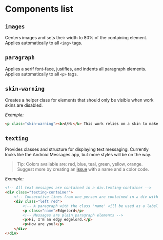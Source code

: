 # Components list

## `images`

Centers images and sets their width to 80% of the containing element. Applies automatically to all `<img>` tags.

## `paragraph`

Applies a serif font-face, justifies, and indents all paragraph elements. Applies automatically to all `<p>` tags.

## `skin-warning`

Creates a helper class for elements that should only be visible when work skins are disabled.

_Example:_

```html
<p class="skin-warning"><b>A/N:</b> This work relies on a skin to make it look better. Enable the skin by clicking here: <a href="?style=creator">[Enable work skin]</a></p>
```

## `texting`

Provides classes and structure for displaying text messaging. Currently looks like the Android Messages app, but more styles will be on the way.

> Tip: Colors available are: red, blue, teal, green, yellow, orange. Suggest more by creating an [issue](https://github.com/legowerewolf/AO3-themes/issues) with a name and a color code.

_Example:_

```html
<!-- All text messages are contained in a div.texting-container -->
<div class="texting-container">
	<!-- Consecutive lines from one person are contained in a div with classes indicating side and color -->
	<div class="left red">
		<!-- A paragraph with the class 'name' will be used as a label for who's speaking - put it at the top -->
		<p class="name">Edgelord</p>
		<!-- Messages are plain paragraph elements -->
		<p>Hi, I'm an edgy edgelord.</p>
		<p>How are you?</p>
	</div>
</div>
```

